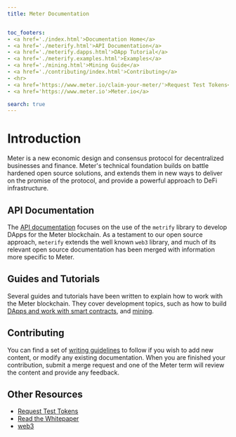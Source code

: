 ```yaml
---
title: Meter Documentation


toc_footers:
- <a href='./index.html'>Documentation Home</a>
- <a href='./meterify.html'>API Documentation</a>
- <a href='./meterify.dapps.html'>DApp Tutorial</a>
- <a href='./meterify.examples.html'>Examples</a>
- <a href='./mining.html'>Mining Guide</a>
- <a href='./contributing/index.html'>Contributing</a>
- <hr>  
- <a href='https://www.meter.io/claim-your-meter/'>Request Test Tokens</a>
- <a href='https://www.meter.io'>Meter.io</a>

search: true
---
```


# Introduction

Meter is a new economic design and consensus protocol for decentralized businesses and finance. Meter's technical foundation builds on battle hardened open source solutions, and extends them in new ways to deliver on the promise of the protocol, and provide a powerful approach to DeFi infrastructure.

## API Documentation

The [API documentation](meterify.html) focuses on the use of the `metrify` library to develop DApps for the Meter blockchain. As a testament to our open source approach, `meterify` extends the well known `web3` library, and much of its relevant open source documentation has been merged with information more specific to Meter.

## Guides and Tutorials

Several guides and tutorials have been written to explain how to work with the Meter blockchain. They cover development topics, such as how to build [DApps and work with smart contracts](meterify.dapps.html), and [mining](mining.html).

## Contributing

You can find a set of [writing guidelines](contributing/index.html) to follow if you wish to add new content, or modify any existing documentation. When you are finished your contribution, submit a merge request and one of the Meter term will review the content and provide any feedback.

## Other Resources

* [Request Test Tokens](https://www.meter.io/claim-your-meter)
* [Read the Whitepaper](https://docsend.com/view/6gebiph)
* [web3](https://github.com/ethereum/web3.js)
